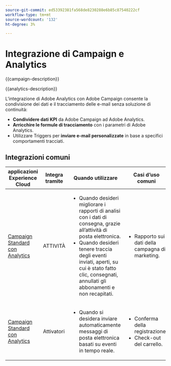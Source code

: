 ```yaml
---
source-git-commit: ed53392381fa568de8230288e6b85c87540222cf
workflow-type: tm+mt
source-wordcount: '132'
ht-degree: 3%

---
```



# Integrazione di Campaign e Analytics

{{campaign-description}}

{{analytics-description}}

L’integrazione di Adobe Analytics con Adobe Campaign consente la condivisione dei dati e il tracciamento delle e-mail senza soluzione di continuità:

+ **Condividere dati KPI** da Adobe Campaign ad Adobe Analytics.
+ **Arricchire le formule di tracciamento** con i parametri di Adobe Analytics.
+ Utilizzare Triggers per **inviare e-mail personalizzate** in base a specifici comportamenti tracciati.

## Integrazioni comuni

<table>
    <thead>
        <tr>
            <th>applicazioni Experience Cloud</th>
            <th>Integra tramite</th>
            <th>Quando utilizzare</th>
            <th>Casi d’uso comuni</th>
        </tr>
    </thead>
    <tbody>
        <tr>
            <td><a href="https://experienceleague.adobe.com/docs/campaign-standard-learn/tutorials/integrations/track-the-success-of-your-deliveries-in-analytics.html" target="_blank" rel="noreferrer">Campaign Standard con Analytics</a></td>
            <td>ATTIVITÀ</td>
            <td>
                <ul>
                    <li>Quando desideri migliorare i rapporti di analisi con i dati di consegna, grazie all’attività di posta elettronica.</li>
                    <li>Quando desideri tenere traccia degli eventi inviati, aperti, su cui è stato fatto clic, consegnati, annullati gli abbonamenti e non recapitati.</li>                    
                </ul>
            </td>
            <td>
              <ul>
                <li>Rapporto sui dati della campagna di marketing.</li>
              </ul>
            </td>
        </tr>
        <tr>
            <td><a href="https://experienceleague.adobe.com/docs/campaign-standard-learn/tutorials/integrations/triggers/using-triggers-for-transactional-messaging-overview.html" target="_blank" rel="noreferrer">Campaign Standard con Analytics</a></td>
            <td>Attivatori</li>
            <td>
                <ul>
                    <li>Quando si desidera inviare automaticamente messaggi di posta elettronica basati su eventi in tempo reale.</li>
                </ul>
            </td>
            <td>
              <ul>
                <li>Conferma della registrazione.</li>
                <li>Check-out del carrello.</li>
              </ul>
            </td>
        </tr>              
    </tbody>          
</table>

